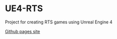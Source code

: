 # UE4-RTS
Project for creating RTS games using Unreal Engine 4

[Github pages site](https://freshmutroom.github.io/UE4-RTS/)
